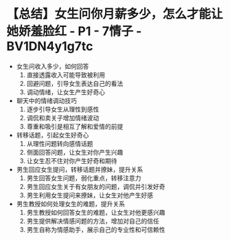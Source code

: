 # 【总结】女生问你月薪多少，怎么才能让她娇羞脸红 - P1 - 7情子 - BV1DN4y1g7tc

-   女生问收入多少，如何回答
    1.  直接透露收入可能导致被利用
    2.  回避问题，引导女生表达自己的看法
    3.  调动情绪，让女生产生好奇心
-   聊天中的情绪调动技巧
    1.  逐步引导女生从理性到感性
    2.  调侃和卖关子增加情绪波动
    3.  尊重和吸引是相互了解和爱情的前提
-   转移话题，引起女生好奇心
    1.  从理性问题转向感情话题
    2.  侧面回答问题，让女生对你产生兴趣
    3.  让女生忍不住对你产生好奇和期待
-   男生回应女生提问，转移话题并撩妹，提升关系
    1.  男生回答女生问题，弱化重点，转移注意力
    2.  男生回应女生关于有女朋友的问题，调侃并引发好奇
    3.  男生利用女生提问来撩妹，让女生对他产生好感
-   男生教授如何处理女生的难题，提升关系
    1.  男生教授如何回答女生的难题，让女生对他更感兴趣
    2.  男生提供解决情感问题的方法，增加对自己的信任
    3.  男生自称为情感助手，展示自己的专业性和可信赖性